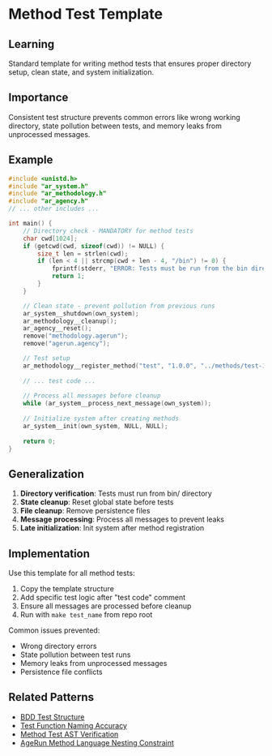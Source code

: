 # Method Test Template

## Learning
Standard template for writing method tests that ensures proper directory setup, clean state, and system initialization.

## Importance
Consistent test structure prevents common errors like wrong working directory, state pollution between tests, and memory leaks from unprocessed messages.

## Example
```c
#include <unistd.h>
#include "ar_system.h"
#include "ar_methodology.h"
#include "ar_agency.h"
// ... other includes ...

int main() {
    // Directory check - MANDATORY for method tests
    char cwd[1024];
    if (getcwd(cwd, sizeof(cwd)) != NULL) {
        size_t len = strlen(cwd);
        if (len < 4 || strcmp(cwd + len - 4, "/bin") != 0) {
            fprintf(stderr, "ERROR: Tests must be run from the bin directory!\n");
            return 1;
        }
    }

    // Clean state - prevent pollution from previous runs
    ar_system__shutdown(own_system);
    ar_methodology__cleanup();
    ar_agency__reset();
    remove("methodology.agerun");
    remove("agerun.agency");

    // Test setup
    ar_methodology__register_method("test", "1.0.0", "../methods/test-1.0.0.method");
    
    // ... test code ...
    
    // Process all messages before cleanup
    while (ar_system__process_next_message(own_system));
    
    // Initialize system after creating methods
    ar_system__init(own_system, NULL, NULL);
    
    return 0;
}
```

## Generalization
1. **Directory verification**: Tests must run from bin/ directory
2. **State cleanup**: Reset global state before tests
3. **File cleanup**: Remove persistence files
4. **Message processing**: Process all messages to prevent leaks
5. **Late initialization**: Init system after method registration

## Implementation
Use this template for all method tests:
1. Copy the template structure
2. Add specific test logic after "test code" comment
3. Ensure all messages are processed before cleanup
4. Run with `make test_name` from repo root

Common issues prevented:
- Wrong directory errors
- State pollution between test runs
- Memory leaks from unprocessed messages
- Persistence file conflicts

## Related Patterns
- [BDD Test Structure](bdd-test-structure.md)
- [Test Function Naming Accuracy](test-function-naming-accuracy.md)
- [Method Test AST Verification](method-test-ast-verification.md)
- [AgeRun Method Language Nesting Constraint](agerun-method-language-nesting-constraint.md)